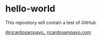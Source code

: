 hello-world
===========

This repository will contain a test of *GitHub*. 

[@ricardosampayo_][1]
[ricardosampayo.com][2]

[1]:http://twitter.com/ricardosampayo_
[2]:http://ricardosampayo.com
